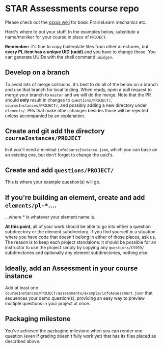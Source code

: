 # STAR Assessments course repo

Please check out the [csxxx wiki](https://github.com/ace-lab/pl-ucb-csxxx/wiki)
for basic PrairieLearn mechanics etc.

Here's where to put your stuff.  In the examples below, substitute a
name/moniker for your course in place of `PROJECT`.

**Remember:** it's fine to copy boilerplate files from other
directories, but **every PL item has a unique UID (uuid)** and you
have to change those.  You can generate UUIDs with the shell command `uuidgen`.

## Develop on a branch

To avoid lots of merge collisions, it's best to do all of the below on a branch
and use that branch for local testing.  When ready, open a pull request to merge
your branch to `master` and we will do the merge.  Note that the PR
should **only** result in changes to `questions/PROJECT/`, `courseInstances/PROJECT/`, and possibly
adding a new directory under `elements/`.  PRs that make other changes besides
those will be rejected unless accompanied by an explanation.

## Create and git add the directory `courseInstances/PROJECT`

In it you'll need a minimal `infoCourseInstance.json`, which you can
base on an existing one, but don't forget to change the uuid's.

## Create and add `questions/PROJECT/`

This is where your example question(s) will go.

## If you're building an element, create and add `elements/pl-*`....

...where * is whatever your element name is.

**At this point**, all of your work should be able to go into either a
question subdirectory or the element subdirectory.  If you find
yourself in a situation where you have code that doesn't belong in
either of those places, ask us.  The reason is to keep each project
standalone: it should be possible for an instructor to use the project
simply by copying any `questions/CS999/` subdirectories and optionally
any element subdirectories, nothing else.

## Ideally, add an Assessment in your course instance

Add at least one `courseInstances/PROJECT/assessments/example/infoAssessment.json` that 
sequences your demo question(s), providing an easy way to preview multiple questions in your 
project at once.

## Packaging milestone

You've achieved the packaging milestone when you can render one
question (even if grading doesn't fully work yet) that has its files
placed as described above.
